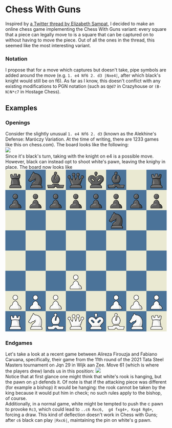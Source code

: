 # Chess With Guns
Inspired by [a Twitter thread by Elizabeth Sampat](https://twitter.com/twoscooters/status/1359663550130761729), I decided to make an online chess game implementing the Chess With Guns variant: every square that a piece can legally move to is a square that can be captured on to without having to move the piece. Out of all the ones in the thread, this seemed like the most interesting variant.

### Notation
I propose that for a move which captures but doesn't take, pipe symbols are added around the move (e.g. `1. e4 Nf6 2. d3 |Nxe4|`, after which black's knight would still be on f6). As far as I know, this doesn't conflict with any existing modifications to PGN notation (such as `Q@d7` in Crazyhouse or `(B-N)N*c7` in Hostage Chess).

## Examples
### Openings
Consider the slightly unusual `1. e4 Nf6 2. d3` (known as the Alekhine's Defense: Maróczy Variation. At the time of writing, there are 1233 games like this on chess.com). The board looks like the following:  
![](/readme_assets/1.jpeg)  
Since it's black's turn, taking with the knight on e4 is a possible move. However, black can instead opt to shoot white's pawn, leaving the knighy in place. The board now looks like ![](/readme_assets/board%20(1).jpeg)

### Endgames
Let's take a look at a recent game between Alireza Firouzja and Fabiano Caruana, specifically, their game from the 11th round of the 2021 Tata Steel Masters tournament on Jqn 29 in Wijk aan Zee. Move 61 (which is where the players drew) lands us in this position: ![](/readme_assets/firouzja_vs_caruana_1.png)  
Notice that at first glance one might think that white's rook is hanging, but the pawn on `g3` defends it. Of note is that if the attacking piece was different (for example a bishop) it would be hanging: the rook cannot be taken by the king because it would put him in check; no such rules apply to the bishop, of course.  
Additionally, in a normal game, white might be tempted to push the c pawn to provoke `Rc3`, which could lead to `..c6 Rxc6,  g4 fxg4+, Kxg4 Rg6+`, forcing a draw. This kind of deflection doesn't work in Chess with Guns; after `c6` black can play `|Rxc6|`, maintaining the pin on white's g pawn.
